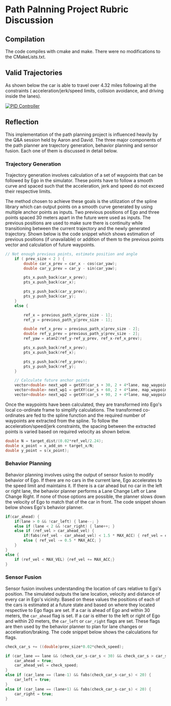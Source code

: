 # Path Palnning Project Rubric Discussion

## Compilation

The code compiles with cmake and make. There were no modifications to the CMakeLists.txt.

## Valid Trajectories

As shown below the car is able to travel over 4.32 miles following all the constraints ( acceleration/jerk/speed limits, collision avoidance, and driving inside the lanes).

[![PID Controller](http://img.youtube.com/vi/QS_azTC0frc/0.jpg)](http://www.youtube.com/watch?v=QS_azTC0frc)

## Reflection

This implementation of the path planning project is influenced heavily by the Q&A session held by Aaron and David. The three major components of the path planner are trajectory generation, behavior planning and sensor fusion. Each one of them is discussed in detail below.

### Trajectory Generation

Trajectory generation involves calculation of a set of waypoints that can be followed by Ego in the simulator. These points have to follow a smooth curve and spaced such that the acceleration, jerk and speed do not exceed their respective limits. 

The method chosen to achieve these goals is the utilization of the spline library which can output points on a smooth curve generated by using multiple anchor points as inputs. Two previous positions of Ego and three points spaced 30 meters apart in the future were used as inputs. The previous positions are used to make sure there is continuity while transitioning between the current trajectory and the newly generated trajectory. Shown below is the code snippet which shows estimation of previous positions (if unavailable) or addition of them to the previous points vector and calculation of future waypoints.

```C++
// Not enough previous points, estimate position and angle
    if ( prev_size < 2 ) {
        double car_x_prev = car_x - cos(car_yaw);
        double car_y_prev = car_y - sin(car_yaw);

        pts_x.push_back(car_x_prev);
        pts_x.push_back(car_x);

        pts_y.push_back(car_y_prev);
        pts_y.push_back(car_y);
    } 
    else {

        ref_x = previous_path_x[prev_size - 1];
        ref_y = previous_path_y[prev_size - 1];

        double ref_x_prev = previous_path_x[prev_size - 2];
        double ref_y_prev = previous_path_y[prev_size - 2];
        ref_yaw = atan2(ref_y-ref_y_prev, ref_x-ref_x_prev);

        pts_x.push_back(ref_x_prev);
        pts_x.push_back(ref_x);

        pts_y.push_back(ref_y_prev);
        pts_y.push_back(ref_y);
    }

    // Calculate future anchor points
    vector<double> next_wp0 = getXY(car_s + 30, 2 + 4*lane, map_waypoints_s, map_waypoints_x, map_waypoints_y);
    vector<double> next_wp1 = getXY(car_s + 60, 2 + 4*lane, map_waypoints_s, map_waypoints_x, map_waypoints_y);
    vector<double> next_wp2 = getXY(car_s + 90, 2 + 4*lane, map_waypoints_s, map_waypoints_x, map_waypoints_y);
```
Once the waypoints have been calculated, they are transformed into Ego's local co-ordinate frame to simplify calculations. The transformed co-ordinates are fed to the spline function and the required number of waypoints are extracted from the spline. To follow the acceleration/speed/jerk constraints, the spacing between the extracted points is varied based on required velocity as shown below.

```C++
double N = target_dist/(0.02*ref_vel/2.24);
double x_point = x_add_on + target_x/N;
double y_point = s(x_point);
```
### Behavior Planning

Behavior planning involves using the output of sensor fusion to modify behavior of Ego. If there are no cars in the current lane, Ego accelerates to the speed limit and maintains it. If there is a car ahead but no car in the left or right lane, the behavior planner performs a Lane Change Left or Lane Change Right. If none of those options are possible, the planner slows down the velocity of Ego to match that of the car in front. The code snippet shown below shows Ego's behavior planner.

```C++
if(car_ahead) {  
    if(lane > 0 && !car_left) { lane--; }
    else if (lane < 2 && !car_right) { lane++; }
    else if (ref_vel > car_ahead_vel) {
        if(fabs(ref_vel - car_ahead_vel) < 1.5 * MAX_ACC) { ref_vel = car_ahead_vel; }
        else { ref_vel -= 0.5 * MAX_ACC; }
    }
}
else {
    if (ref_vel < MAX_VEL) {ref_vel += MAX_ACC;} 
}
```
### Sensor Fusion

Sensor fusion involves understanding the location of cars relative to Ego's position. The simulated outputs the lane location, velocity and distance of every car in Ego's vicinity. Based on these values the positions of each of the cars is estimated at a future state and based on where they located respective to Ego flags are set. If a car is ahead of Ego and within 30 meters, the `car_ahead` flag is set. If a car is either to the left or right of Ego and within 20 meters, the `car_left` or `car_right` flags are set. These flags are then used by the behavior planner to plan for lane changes or acceleration/braking. The code snippet below shows the calculations for flags.

```C++
check_car_s += ((double)prev_size*0.02*check_speed);

if (car_lane == lane && (check_car_s-car_s < 30) && check_car_s > car_s) {
    car_ahead = true;
    car_ahead_vel = check_speed;
}
else if (car_lane == (lane-1) && fabs(check_car_s-car_s) < 20) {
    car_left = true;
}
else if (car_lane == (lane+1) && fabs(check_car_s-car_s) < 20) {
    car_right = true;
}
```
